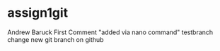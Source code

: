 # assign1git
Andrew Baruck
First Comment "added via nano command"
testbranch change
new git branch on github
